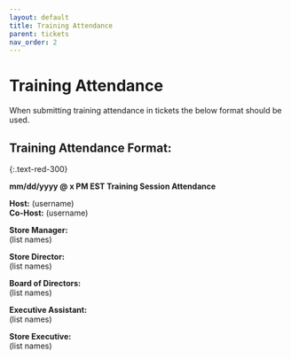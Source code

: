 ```yaml
---
layout: default
title: Training Attendance
parent: tickets
nav_order: 2
---
```



# Training Attendance
When submitting training attendance in tickets the below format should be used.

## Training Attendance Format:
{:.text-red-300}

__mm/dd/yyyy @ x PM EST Training Session Attendance__  

__Host:__ (username)  
__Co-Host:__ (username)  

__Store Manager:__  
(list names)  

__Store Director:__  
(list names)  

__Board of Directors:__  
(list names)  

__Executive Assistant:__  
(list names)  

__Store Executive:__  
(list names)  
